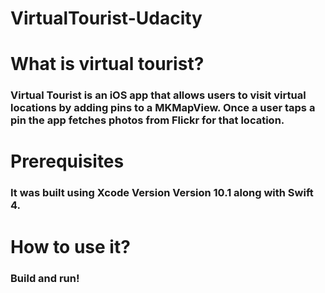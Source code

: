 # VirtualTourist-Udacity


# What is virtual tourist?

### Virtual Tourist is an iOS app that allows users to visit virtual locations by adding pins to a MKMapView. Once a user taps a pin the app fetches photos from Flickr for that location.


# Prerequisites
### It was built using Xcode Version Version 10.1 along with Swift 4.


# How to use it?
### Build and run!
